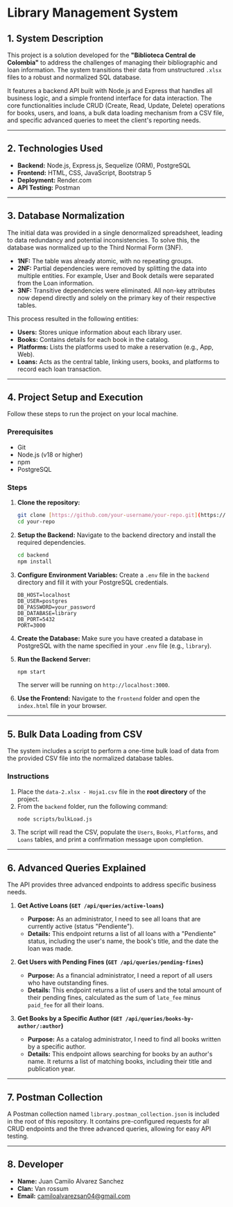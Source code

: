 # Library Management System

## 1. System Description

This project is a solution developed for the **"Biblioteca Central de Colombia"** to address the challenges of managing their bibliographic and loan information. The system transitions their data from unstructured `.xlsx` files to a robust and normalized SQL database.

It features a backend API built with Node.js and Express that handles all business logic, and a simple frontend interface for data interaction. The core functionalities include CRUD (Create, Read, Update, Delete) operations for books, users, and loans, a bulk data loading mechanism from a CSV file, and specific advanced queries to meet the client's reporting needs.

---

## 2. Technologies Used

- **Backend:** Node.js, Express.js, Sequelize (ORM), PostgreSQL
- **Frontend:** HTML, CSS, JavaScript, Bootstrap 5
- **Deployment:** Render.com
- **API Testing:** Postman

---

## 3. Database Normalization

The initial data was provided in a single denormalized spreadsheet, leading to data redundancy and potential inconsistencies. To solve this, the database was normalized up to the Third Normal Form (3NF).

- **1NF:** The table was already atomic, with no repeating groups.
- **2NF:** Partial dependencies were removed by splitting the data into multiple entities. For example, User and Book details were separated from the Loan information.
- **3NF:** Transitive dependencies were eliminated. All non-key attributes now depend directly and solely on the primary key of their respective tables.

This process resulted in the following entities:

- **Users:** Stores unique information about each library user.
- **Books:** Contains details for each book in the catalog.
- **Platforms:** Lists the platforms used to make a reservation (e.g., App, Web).
- **Loans:** Acts as the central table, linking users, books, and platforms to record each loan transaction.

---

## 4. Project Setup and Execution

Follow these steps to run the project on your local machine.

### Prerequisites

- Git
- Node.js (v18 or higher)
- npm
- PostgreSQL

### Steps

1.  **Clone the repository:**
    ```bash
    git clone [https://github.com/your-username/your-repo.git](https://github.com/your-username/your-repo.git)
    cd your-repo
    ```

2.  **Setup the Backend:**
    Navigate to the backend directory and install the required dependencies.
    ```bash
    cd backend
    npm install
    ```

3.  **Configure Environment Variables:**
    Create a `.env` file in the `backend` directory and fill it with your PostgreSQL credentials.
    ```env
    DB_HOST=localhost
    DB_USER=postgres
    DB_PASSWORD=your_password
    DB_DATABASE=library
    DB_PORT=5432
    PORT=3000
    ```

4.  **Create the Database:**
    Make sure you have created a database in PostgreSQL with the name specified in your `.env` file (e.g., `library`).

5.  **Run the Backend Server:**
    ```bash
    npm start
    ```
    The server will be running on `http://localhost:3000`.

6.  **Use the Frontend:**
    Navigate to the `frontend` folder and open the `index.html` file in your browser.

---

## 5. Bulk Data Loading from CSV

The system includes a script to perform a one-time bulk load of data from the provided CSV file into the normalized database tables.

### Instructions

1.  Place the `data-2.xlsx - Hoja1.csv` file in the **root directory** of the project.
2.  From the `backend` folder, run the following command:
    ```bash
    node scripts/bulkLoad.js
    ```
3.  The script will read the CSV, populate the `Users`, `Books`, `Platforms`, and `Loans` tables, and print a confirmation message upon completion.

---

## 6. Advanced Queries Explained

The API provides three advanced endpoints to address specific business needs.

1.  **Get Active Loans (`GET /api/queries/active-loans`)**
    - **Purpose:** As an administrator, I need to see all loans that are currently active (status "Pendiente").
    - **Details:** This endpoint returns a list of all loans with a "Pendiente" status, including the user's name, the book's title, and the date the loan was made.

2.  **Get Users with Pending Fines (`GET /api/queries/pending-fines`)**
    - **Purpose:** As a financial administrator, I need a report of all users who have outstanding fines.
    - **Details:** This endpoint returns a list of users and the total amount of their pending fines, calculated as the sum of `late_fee` minus `paid_fee` for all their loans.

3.  **Get Books by a Specific Author (`GET /api/queries/books-by-author/:author`)**
    - **Purpose:** As a catalog administrator, I need to find all books written by a specific author.
    - **Details:** This endpoint allows searching for books by an author's name. It returns a list of matching books, including their title and publication year.

---

## 7. Postman Collection

A Postman collection named `library.postman_collection.json` is included in the root of this repository. It contains pre-configured requests for all CRUD endpoints and the three advanced queries, allowing for easy API testing.

---

## 8. Developer

- **Name:** Juan Camilo Alvarez Sanchez
- **Clan:** Van rossum
- **Email:** camiloalvarezsan04@gmail.com
